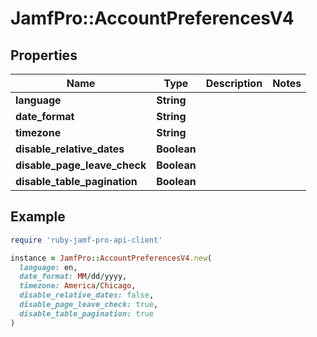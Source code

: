 # JamfPro::AccountPreferencesV4

## Properties

| Name | Type | Description | Notes |
| ---- | ---- | ----------- | ----- |
| **language** | **String** |  |  |
| **date_format** | **String** |  |  |
| **timezone** | **String** |  |  |
| **disable_relative_dates** | **Boolean** |  |  |
| **disable_page_leave_check** | **Boolean** |  |  |
| **disable_table_pagination** | **Boolean** |  |  |

## Example

```ruby
require 'ruby-jamf-pro-api-client'

instance = JamfPro::AccountPreferencesV4.new(
  language: en,
  date_format: MM/dd/yyyy,
  timezone: America/Chicago,
  disable_relative_dates: false,
  disable_page_leave_check: true,
  disable_table_pagination: true
)
```

